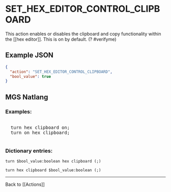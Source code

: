 # SET_HEX_EDITOR_CONTROL_CLIPBOARD

This action enables or disables the clipboard and copy functionality within the [[hex editor]]. This is on by default. (? #verifyme)

## Example JSON

```json
{
  "action": "SET_HEX_EDITOR_CONTROL_CLIPBOARD",
  "bool_value": true
}
```

## MGS Natlang

### Examples:

<pre class="HyperMD-codeblock mgs">

  <span class="verb">turn</span> <span class="target">hex</span> <span class="target">clipboard</span> <span class="language-constant">on</span><span class="terminator">;</span>
  <span class="verb">turn</span> <span class="language-constant">on</span> <span class="target">hex</span> <span class="target">clipboard</span><span class="terminator">;</span>

</pre>

### Dictionary entries:

```
turn $bool_value:boolean hex clipboard (;)

turn hex clipboard $bool_value:boolean (;)
```

---

Back to [[Actions]]
